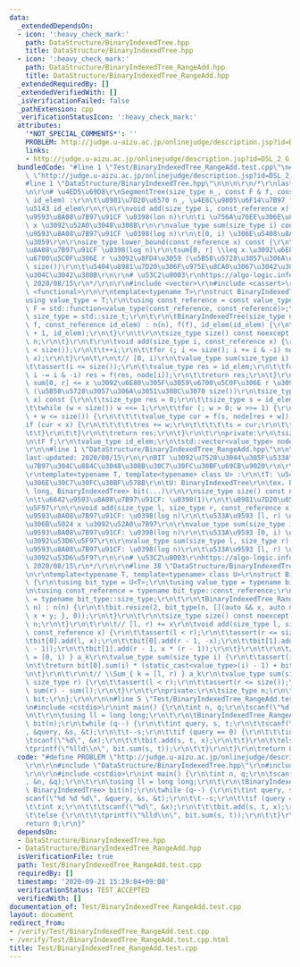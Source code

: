 ```yaml
---
data:
  _extendedDependsOn:
  - icon: ':heavy_check_mark:'
    path: DataStructure/BinaryIndexedTree.hpp
    title: DataStructure/BinaryIndexedTree.hpp
  - icon: ':heavy_check_mark:'
    path: DataStructure/BinaryIndexedTree_RangeAdd.hpp
    title: DataStructure/BinaryIndexedTree_RangeAdd.hpp
  _extendedRequiredBy: []
  _extendedVerifiedWith: []
  _isVerificationFailed: false
  _pathExtension: cpp
  _verificationStatusIcon: ':heavy_check_mark:'
  attributes:
    '*NOT_SPECIAL_COMMENTS*': ''
    PROBLEM: http://judge.u-aizu.ac.jp/onlinejudge/description.jsp?id=DSL_2_G
    links:
    - http://judge.u-aizu.ac.jp/onlinejudge/description.jsp?id=DSL_2_G
  bundledCode: "#line 1 \"Test/BinaryIndexedTree_RangeAdd.test.cpp\"\n#define PROBLEM\
    \ \"http://judge.u-aizu.ac.jp/onlinejudge/description.jsp?id=DSL_2_G\"\r\n\r\n\
    #line 1 \"DataStructure/BinaryIndexedTree.hpp\"\n\n\n\r\n/*\r\nlast-updated: 2020/08/15\r\
    \n\r\n# \u4ED5\u69D8\r\nSegmentTree(size_type n_, const F & f, const_reference\
    \ id_elem) :\r\n\t\u8981\u7D20\u6570 n_, \u4E8C\u9805\u6F14\u7B97 f, \u5358\u4F4D\
    \u5143 id_elem\r\n\r\n\r\nvoid add(size_type i, const_reference x) :\r\n\t\u6642\
    \u9593\u8A08\u7B97\u91CF \u0398(lon n)\r\n\ti \u756A\u76EE\u306E\u8981\u7D20\u306B\
    \ x \u3092\u52A0\u3048\u308B\r\n\r\nvalue_type sum(size_type i) const :\r\n\t\u6642\
    \u9593\u8A08\u7B97\u91CF \u0398(log n)\r\n\t[0, i) \u306E\u5408\u8A08\u3092\u8FD4\
    \u3059\r\n\r\nsize_type lower_bound(const_reference x) const {\r\n\t\u6642\u9593\
    \u8A08\u7B97\u91CF \u0398(log n)\r\n\tsum[0, r] \\leq x \u3092\u6E80\u305F\u3059\
    \u6700\u5C0F\u306E r \u3092\u8FD4\u3059 (\u5B58\u5728\u3057\u306A\u3051\u308C\u3070\
    \ size())\r\n\t\u5404\u8981\u7D20\u306F\u975E\u8CA0\u3067\u3042\u308B\u5FC5\u8981\
    \u304C\u3042\u308B\r\n\r\n# \u53C2\u8003\r\nhttps://algo-logic.info/binary-indexed-tree/,\
    \ 2020/08/15\r\n*/\r\n\r\n#include <vector>\r\n#include <cassert>\r\n#include\
    \ <functional>\r\n\r\ntemplate<typename T>\r\nstruct BinaryIndexedTree {\r\n\t\
    using value_type = T;\r\n\tusing const_reference = const value_type &;\r\n\tusing\
    \ F = std::function<value_type(const_reference, const_reference)>;\r\n\tusing\
    \ size_type = std::size_t;\r\n\t\r\n\tBinaryIndexedTree(size_type n, const F &\
    \ f, const_reference id_elem) : n(n), f(f), id_elem(id_elem) {\r\n\t\tnode.resize(n\
    \ + 1, id_elem);\r\n\t}\r\n\t\r\n\tsize_type size() const noexcept {\r\n\t\treturn\
    \ n;\r\n\t}\r\n\t\r\n\tvoid add(size_type i, const_reference x) {\r\n\t\tassert(i\
    \ < size());\r\n\t\t++i;\r\n\t\tfor (; i <= size(); i += i & -i) node[i] = f(node[i],\
    \ x);\r\n\t}\r\n\t\r\n\t// [0, i)\r\n\tvalue_type sum(size_type i) const {\r\n\
    \t\tassert(i <= size());\r\n\t\tvalue_type res = id_elem;\r\n\t\tfor (; i > 0;\
    \ i -= i & -i) res = f(res, node[i]);\r\n\t\treturn res;\r\n\t}\r\n\t\r\n\t//\
    \ sum[0, r] <= x \u3092\u6E80\u305F\u3059\u6700\u5C0F\u306E r \u3092\u8FD4\u3059\
    \ (\u5B58\u5728\u3057\u306A\u3051\u308C\u3070 size())\r\n\tsize_type lower_bound(const_reference\
    \ x) const {\r\n\t\tsize_type res = 0;\r\n\t\tsize_type s = id_elem, w = 1;\r\n\
    \t\twhile (w < size()) w <<= 1;\r\n\t\tfor (; w > 0; w >>= 1) {\r\n\t\t\tif (res\
    \ + w <= size()) {\r\n\t\t\t\tvalue_type cur = f(s, node[res + w]);\r\n\t\t\t\t\
    if (cur < x) {\r\n\t\t\t\t\tres += w;\r\n\t\t\t\t\ts = cur;\r\n\t\t\t\t}\r\n\t\
    \t\t}\r\n\t\t}\r\n\t\treturn res;\r\n\t}\r\n\t\r\nprivate:\r\n\tsize_type n;\r\
    \n\tF f;\r\n\tvalue_type id_elem;\r\n\tstd::vector<value_type> node;\r\n};\r\n\
    \r\n\n#line 1 \"DataStructure/BinaryIndexedTree_RangeAdd.hpp\"\n\n\n\r\n/*\r\n\
    last-updated: 2020/08/15\r\n\r\nBIT \u3092\u7528\u3044\u305F\u533A\u9593\u52A0\
    \u7B97\u304C\u884C\u3048\u308B\u30C7\u30FC\u30BF\u69CB\u9020\r\n\r\n# \u4ED5\u69D8\
    \r\ntemplate<typename T, template<typename> class U> :\r\n\tT: \u5404\u8981\u7D20\
    \u306E\u30C7\u30FC\u30BF\u578B\r\n\tU: BinaryIndexedTree\r\n\tex. BinaryIndexedTree_RangeAdd<long\
    \ long, BinaryIndexedTree> bit(...)\r\n\r\nsize_type size() const noexcept :\r\
    \n\t\u6642\u9593\u8A08\u7B97\u91CF: \u0398(1)\r\n\t\u8981\u7D20\u6570\u3092\u53D6\
    \u5F97\r\n\r\nvoid add(size_type l, size_type r, const_reference x) :\r\n\t\u6642\
    \u9593\u8A08\u7B97\u91CF: \u0398(log n)\r\n\t\u533A\u9593 [l, r) \u306B\u4E00\u69D8\
    \u306B\u5024 x \u3092\u52A0\u7B97\r\n\r\nvalue_type sum(size_type i) :\r\n\t\u6642\
    \u9593\u8A08\u7B97\u91CF: \u0398(log n)\r\n\t\u533A\u9593 [0, i) \u306E\u5408\u8A08\
    \u3092\u53D6\u5F97\r\n\r\nvalue_type sum(size_type l, size_type r) :\r\n\t\u6642\
    \u9593\u8A08\u7B97\u91CF: \u0398(log n)\r\n\t\u533A\u9593 [l, r) \u306E\u5408\u8A08\
    \u3092\u53D6\u5F97\r\n\r\n# \u53C2\u8003\r\nhttps://algo-logic.info/binary-indexed-tree/,\
    \ 2020/08/15\r\n*/\r\n\r\n#line 38 \"DataStructure/BinaryIndexedTree_RangeAdd.hpp\"\
    \n\r\ntemplate<typename T, template<typename> class U>\r\nstruct BinaryIndexedTree_RangeAdd\
    \ {\r\n\tusing bit_type = U<T>;\r\n\tusing value_type = typename bit_type::value_type;\r\
    \n\tusing const_reference = typename bit_type::const_reference;\r\n\tusing size_type\
    \ = typename bit_type::size_type;\r\n\t\r\n\tBinaryIndexedTree_RangeAdd(size_type\
    \ n) : n(n) {\r\n\t\tbit.resize(2, bit_type(n, [](auto && x, auto && y) { return\
    \ x + y; }, 0));\r\n\t}\r\n\t\r\n\tsize_type size() const noexcept {\r\n\t\treturn\
    \ n;\r\n\t}\r\n\t\r\n\t// [l, r) += x\r\n\tvoid add(size_type l, size_type r,\
    \ const_reference x) {\r\n\t\tassert(l < r);\r\n\t\tassert(r <= size());\r\n\t\
    \tbit[0].add(l, x);\r\n\t\tbit[0].add(r - 1, -x);\r\n\t\tbit[1].add(l, -x * (static_cast<value_type>(l)\
    \ - 1));\r\n\t\tbit[1].add(r - 1, x * (r - 1));\r\n\t}\r\n\t\r\n\t// \\Sum_{ k\
    \ = [0, i) } a_k\r\n\tvalue_type sum(size_type i) {\r\n\t\tassert(i <= size());\r\
    \n\t\treturn bit[0].sum(i) * (static_cast<value_type>(i) - 1) + bit[1].sum(i);\r\
    \n\t}\r\n\t\r\n\t// \\Sum_{ k = [l, r) } a_k\r\n\tvalue_type sum(size_type l,\
    \ size_type r) {\r\n\t\tassert(l < r);\r\n\t\tassert(r <= size());\r\n\t\treturn\
    \ sum(r) - sum(l);\r\n\t}\r\n\t\r\nprivate:\r\n\tsize_type n;\r\n\tstd::vector<bit_type>\
    \ bit;\r\n};\r\n\r\n\n#line 5 \"Test/BinaryIndexedTree_RangeAdd.test.cpp\"\n\r\
    \n#include <cstdio>\r\nint main() {\r\n\tint n, q;\r\n\tscanf(\"%d %d\", &n, &q);\r\
    \n\t\r\n\tusing ll = long long;\r\n\t\r\n\tBinaryIndexedTree_RangeAdd<ll, BinaryIndexedTree>\
    \ bit(n);\r\n\twhile (q--) {\r\n\t\tint query, s, t;\r\n\t\tscanf(\"%d %d %d\"\
    , &query, &s, &t);\r\n\t\t--s;\r\n\t\tif (query == 0) {\r\n\t\t\tint x;\r\n\t\t\
    \tscanf(\"%d\", &x);\r\n\t\t\tbit.add(s, t, x);\r\n\t\t}\r\n\t\telse {\r\n\t\t\
    \tprintf(\"%lld\\n\", bit.sum(s, t));\r\n\t\t}\r\n\t}\r\n\treturn 0;\r\n}\n"
  code: "#define PROBLEM \"http://judge.u-aizu.ac.jp/onlinejudge/description.jsp?id=DSL_2_G\"\
    \r\n\r\n#include \"DataStructure/BinaryIndexedTree.hpp\"\r\n#include \"DataStructure/BinaryIndexedTree_RangeAdd.hpp\"\
    \r\n\r\n#include <cstdio>\r\nint main() {\r\n\tint n, q;\r\n\tscanf(\"%d %d\"\
    , &n, &q);\r\n\t\r\n\tusing ll = long long;\r\n\t\r\n\tBinaryIndexedTree_RangeAdd<ll,\
    \ BinaryIndexedTree> bit(n);\r\n\twhile (q--) {\r\n\t\tint query, s, t;\r\n\t\t\
    scanf(\"%d %d %d\", &query, &s, &t);\r\n\t\t--s;\r\n\t\tif (query == 0) {\r\n\t\
    \t\tint x;\r\n\t\t\tscanf(\"%d\", &x);\r\n\t\t\tbit.add(s, t, x);\r\n\t\t}\r\n\
    \t\telse {\r\n\t\t\tprintf(\"%lld\\n\", bit.sum(s, t));\r\n\t\t}\r\n\t}\r\n\t\
    return 0;\r\n}"
  dependsOn:
  - DataStructure/BinaryIndexedTree.hpp
  - DataStructure/BinaryIndexedTree_RangeAdd.hpp
  isVerificationFile: true
  path: Test/BinaryIndexedTree_RangeAdd.test.cpp
  requiredBy: []
  timestamp: '2020-09-21 15:29:04+09:00'
  verificationStatus: TEST_ACCEPTED
  verifiedWith: []
documentation_of: Test/BinaryIndexedTree_RangeAdd.test.cpp
layout: document
redirect_from:
- /verify/Test/BinaryIndexedTree_RangeAdd.test.cpp
- /verify/Test/BinaryIndexedTree_RangeAdd.test.cpp.html
title: Test/BinaryIndexedTree_RangeAdd.test.cpp
---
```

